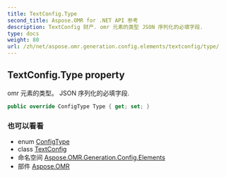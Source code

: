 ```yaml
---
title: TextConfig.Type
second_title: Aspose.OMR for .NET API 参考
description: TextConfig 财产. omr 元素的类型 JSON 序列化的必填字段.
type: docs
weight: 80
url: /zh/net/aspose.omr.generation.config.elements/textconfig/type/
---
```

## TextConfig.Type property

omr 元素的类型。 JSON 序列化的必填字段.

```csharp
public override ConfigType Type { get; set; }
```

### 也可以看看

* enum [ConfigType](../../../aspose.omr.generation.config.enums/configtype/)
* class [TextConfig](../)
* 命名空间 [Aspose.OMR.Generation.Config.Elements](../../textconfig/)
* 部件 [Aspose.OMR](../../../)


